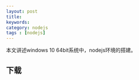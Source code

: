 ```yaml
---
layout: post
title: 
keywords: 
category: nodejs
tags : [nodejs]
---
```

本文讲述windows 10 64bit系统中，nodejs环境的搭建。

<!-- more -->

## 下载

